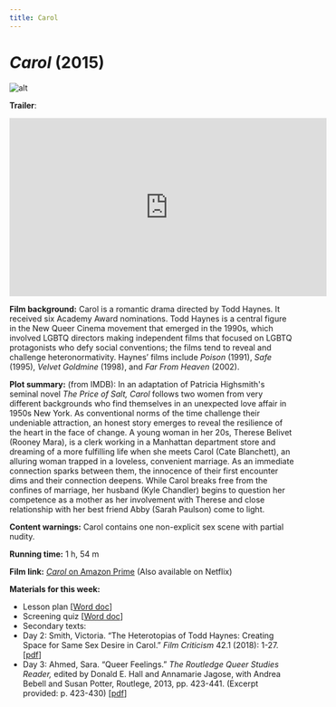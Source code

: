 ```yaml
---
title: Carol
---
```

# *Carol* (2015)

![alt](https://www.mauvais-genres.com/20096-thickbox_default/carol-movie-poster-15x21-in-2016-todd-haynes-cate-blanchett-rooney-mara.jpg)

**Trailer**:

<iframe width="560" height="315" src="https://www.youtube.com/embed/679wr31SXWk" frameborder="0" allow="accelerometer; autoplay; clipboard-write; encrypted-media; gyroscope; picture-in-picture" allowfullscreen></iframe>

**Film background:** Carol is a romantic drama directed by Todd Haynes. It received six Academy Award nominations. Todd Haynes is a central figure in the New Queer Cinema movement that emerged in the 1990s, which involved LGBTQ directors making independent films that focused on LGBTQ protagonists who defy social conventions; the films tend to reveal and challenge heteronormativity. Haynes’ films include *Poison* (1991), *Safe* (1995), *Velvet Goldmine* (1998), and *Far From Heaven* (2002).

**Plot summary:** (from IMDB): In an adaptation of Patricia Highsmith's seminal novel *The Price of Salt,* *Carol* follows two women from very different backgrounds who find themselves in an unexpected love affair in 1950s New York. As conventional norms of the time challenge their undeniable attraction, an honest story emerges to reveal the resilience of the heart in the face of change. A young woman in her 20s, Therese Belivet (Rooney Mara), is a clerk working in a Manhattan department store and dreaming of a more fulfilling life when she meets Carol (Cate Blanchett), an alluring woman trapped in a loveless, convenient marriage. As an immediate connection sparks between them, the innocence of their first encounter dims and their connection deepens. While Carol breaks free from the confines of marriage, her husband (Kyle Chandler) begins to question her competence as a mother as her involvement with Therese and close relationship with her best friend Abby (Sarah Paulson) come to light.

**Content warnings:** Carol contains one non-explicit sex scene with partial nudity.

**Running time:** 1 h, 54 m

**Film link:** [*Carol* on Amazon Prime](https://www.amazon.com/Carol-Cate-Blanchett/dp/B01A9RC4RK) (Also available on Netflix)

**Materials for this week:**
*	Lesson plan [<a href="/modules/unit 2: drama/Carol LP.docx"  download>Word doc</a>]
* Screening quiz [<a href="/modules/unit 2: drama/Carol Screening Quiz.docx"  download>Word doc</a>]
*	Secondary texts:
  * Day 2: Smith, Victoria. “The Heterotopias of Todd Haynes: Creating Space for Same Sex Desire in Carol.” *Film Criticism* 42.1 (2018): 1-27. [<a href="/modules/unit 2: drama/The Heterotopias of Todd Haynes_ Creating Space for Same Sex Desire in Carol.pdf" download>pdf</a>]
  * Day 3: Ahmed, Sara. “Queer Feelings.” *The Routledge Queer Studies Reader,* edited by Donald E. Hall and Annamarie Jagose, with Andrea Bebell and Susan Potter, Routlege, 2013, pp. 423-441. (Excerpt provided: p. 423-430) [<a href="/modules/unit 2: drama/Sara Ahmed.pdf" download>pdf</a>]
